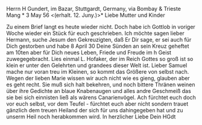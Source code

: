 Herrn H Gundert, im Bazar, Stuttgardt, Germany, via Bombay & Trieste 
 Mang <Samstg>* 3 May 56
 <(erhalt. 12. Juny.)>*
Liebe Mutter und Kinder

Zu einem Brief langt es heute wieder nicht. Doch habe ich Gottlob in voriger Woche wieder ein Stück für euch geschrieben. Ich möchte sagen lieber Hermann, suche Jesum den Gekreuzigten, daß Er Dir sage, er sei auch für Dich gestorben und habe 8 April 30 Deine Sünden an sein Kreuz geheftet am 10ten aber für Dich neues Leben, Friede und Freude im h Geist zuwegegebracht. Lies einmal L. Hofaker, der im Reich Gottes so groß ist so klein er unter den Gelehrten und grandees dieser Welt ist. Lieber Samuel mache nur voran treu im Kleinen, so kommt das Größere von selbst nach. Wegen der lieben Marie wissen wir auch nicht wie es gieng, glauben aber es geht recht. Sie muß sich halt bekehren, und noch bittere Thränen weinen über ihre Gedichte an blaue Knabenaugen und alles andre Geschmeiß das sie bei sich einnisten ließ als wärens Canarienvögel. Ach fürchtet euch doch vor euch selbst, vor dem Teufel - fürchtet euch aber nicht sondern trauet gänzlich dem treuen Heiland der sich für uns dahingegeben hat und zu unserm Heil noch herabkommen wird.
 In herzlicher Liebe
 Dein HGdt

